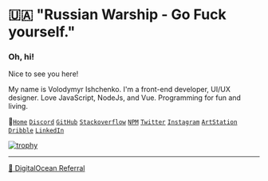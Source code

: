 # 🇺🇦 "Russian Warship - Go Fuck yourself."


### Oh, hi!

Nice to see you here!

My name is Volodymyr Ishchenko. I'm a front-end developer, UI/UX designer. Love JavaScript, NodeJs, and Vue. Programming for fun
and living.

🔗[`Home`](https://vovchisko.dev)
[`Discord`](https://discord.gg/cYuWt5eDrF)
[`GitHub`](https://github.com/vovchisko)
[`Stackoverflow`](https://stackoverflow.com/users/533976/vladimir-ishenko?tab=topactivity)
[`NPM`](https://www.npmjs.com/~vovchisko)
[`Twitter`](https://twitter.com/vovchisko)
[`Instagram`](https://www.instagram.com/vovchisko.dev/)
[`ArtStation`](https://www.artstation.com/vovchisko)
[`Dribble`](https://dribbble.com/vovchisko)
[`LinkedIn`](https://www.linkedin.com/in/vovchisko/)


[![trophy](https://github-profile-trophy.vercel.app/?username=vovchisko&theme=dracula&no-frame=true&column=10)](https://github.com/ryo-ma/github-profile-trophy)


---

[🌊 DigitalOcean Referral](https://m.do.co/c/72cfd6567301)

